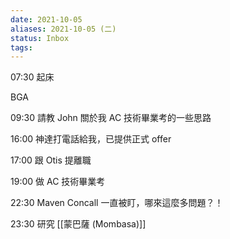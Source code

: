 ```yaml
---
date: 2021-10-05
aliases: 2021-10-05 (二)
status: Inbox
tags:
---
```


07:30 起床

BGA

09:30 請教 John 關於我 AC 技術畢業考的一些思路

16:00 神達打電話給我，已提供正式 offer

17:00 跟 Otis 提離職

19:00 做 AC 技術畢業考

22:30 Maven Concall 一直被盯，哪來這麼多問題？！

23:30 研究 [[蒙巴薩 (Mombasa)]]